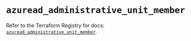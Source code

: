 # `azuread_administrative_unit_member`

Refer to the Terraform Registry for docs: [`azuread_administrative_unit_member`](https://registry.terraform.io/providers/hashicorp/azuread/3.2.0/docs/resources/administrative_unit_member).
